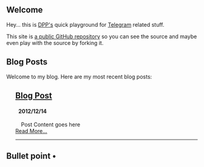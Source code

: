 ## Welcome

Hey… this is [DPP's](http://twitter.com/dpp) quick playground for [Telegram](https://telegr.am)
related stuff.

This site is [a public GitHub repository](https://github.com/dpp/plaything)
 so you can see the source and maybe
even play with the source by forking it.



## Blog Posts

Welcome to my blog.  Here are my most recent blog posts:


<ul class="posts" style="list-style: none" data-lift="blog.posts?max=15">
    <li data-post="item"><h2><a data-post="link" href="#">Blog Post</a></h2>
    	<h4 style="padding-left: 8px;"><span data-post="date">2012/12/14</span> </h4>
    	<div style="padding-left: 15px;" data-post="shortcontent">
			Post Content goes here
    </div>
	<div data-post="more"><a href="#">Read More...</a></div>
    <hr>
    </li>
</ul>

## Bullet point •

[title: Home]: /